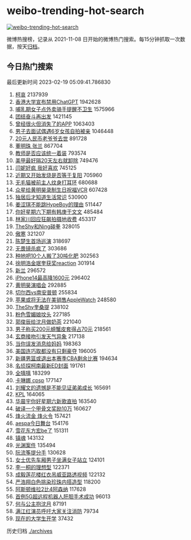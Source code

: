 # weibo-trending-hot-search

[![weibo-trending-hot-search](https://github.com/ameizi/weibo-trending-hot-search/actions/workflows/ci.yml/badge.svg)](https://github.com/ameizi/weibo-trending-hot-search/actions/workflows/ci.yml)

微博热搜榜，记录从 2021-11-08 日开始的微博热门搜索。每15分钟抓取一次数据，按天[归档](./archives)。

## 今日热门搜索

<!-- BEGIN --> 
最后更新时间 2023-02-19 05:09:41.786830 
1. [柯哀](https://s.weibo.com/weibo?q=%E6%9F%AF%E5%93%80&t=31&band_rank=1&Refer=top) 2137939
1. [香港大学宣布禁用ChatGPT](https://s.weibo.com/weibo?q=%23%E9%A6%99%E6%B8%AF%E5%A4%A7%E5%AD%A6%E5%AE%A3%E5%B8%83%E7%A6%81%E7%94%A8ChatGPT%23&t=31&band_rank=50&Refer=top) 1942628
1. [哺乳期女子点外卖骑手提醒不卫生](https://s.weibo.com/weibo?q=%23%E5%93%BA%E4%B9%B3%E6%9C%9F%E5%A5%B3%E5%AD%90%E7%82%B9%E5%A4%96%E5%8D%96%E9%AA%91%E6%89%8B%E6%8F%90%E9%86%92%E4%B8%8D%E5%8D%AB%E7%94%9F%23&t=31&band_rank=2&Refer=top) 1575966
1. [团结奋斗再出发](https://s.weibo.com/weibo?q=%23%E5%9B%A2%E7%BB%93%E5%A5%8B%E6%96%97%E5%86%8D%E5%87%BA%E5%8F%91%23&t=31&band_rank=3&Refer=top) 1421145
1. [曾经很火但消失了的APP](https://s.weibo.com/weibo?q=%23%E6%9B%BE%E7%BB%8F%E5%BE%88%E7%81%AB%E4%BD%86%E6%B6%88%E5%A4%B1%E4%BA%86%E7%9A%84APP%23&t=31&band_rank=4&Refer=top) 1063403
1. [男子去面试偶遇6岁女孩自拍被亲](https://s.weibo.com/weibo?q=%23%E7%94%B7%E5%AD%90%E5%8E%BB%E9%9D%A2%E8%AF%95%E5%81%B6%E9%81%876%E5%B2%81%E5%A5%B3%E5%AD%A9%E8%87%AA%E6%8B%8D%E8%A2%AB%E4%BA%B2%23&t=31&band_rank=5&Refer=top) 1046448
1. [20元人民币老爷爷去世](https://s.weibo.com/weibo?q=%2320%E5%85%83%E4%BA%BA%E6%B0%91%E5%B8%81%E8%80%81%E7%88%B7%E7%88%B7%E5%8E%BB%E4%B8%96%23&t=31&band_rank=6&Refer=top) 891728
1. [董明珠 张兰](https://s.weibo.com/weibo?q=%E8%91%A3%E6%98%8E%E7%8F%A0%20%E5%BC%A0%E5%85%B0&t=31&band_rank=7&Refer=top) 867704
1. [教师是否应该统一着装](https://s.weibo.com/weibo?q=%23%E6%95%99%E5%B8%88%E6%98%AF%E5%90%A6%E5%BA%94%E8%AF%A5%E7%BB%9F%E4%B8%80%E7%9D%80%E8%A3%85%23&t=31&band_rank=8&Refer=top) 793574
1. [美甲最好隔20天左右就卸除](https://s.weibo.com/weibo?q=%23%E7%BE%8E%E7%94%B2%E6%9C%80%E5%A5%BD%E9%9A%9420%E5%A4%A9%E5%B7%A6%E5%8F%B3%E5%B0%B1%E5%8D%B8%E9%99%A4%23&t=31&band_rank=27&Refer=top) 749476
1. [闫妮好疯 我好喜欢](https://s.weibo.com/weibo?q=%E9%97%AB%E5%A6%AE%E5%A5%BD%E7%96%AF%20%E6%88%91%E5%A5%BD%E5%96%9C%E6%AC%A2&t=31&band_rank=9&Refer=top) 745125
1. [近期又开始发烧是否等于复阳](https://s.weibo.com/weibo?q=%23%E8%BF%91%E6%9C%9F%E5%8F%88%E5%BC%80%E5%A7%8B%E5%8F%91%E7%83%A7%E6%98%AF%E5%90%A6%E7%AD%89%E4%BA%8E%E5%A4%8D%E9%98%B3%23&t=31&band_rank=10&Refer=top) 705960
1. [无毛猫被前主人纹身打耳环](https://s.weibo.com/weibo?q=%23%E6%97%A0%E6%AF%9B%E7%8C%AB%E8%A2%AB%E5%89%8D%E4%B8%BB%E4%BA%BA%E7%BA%B9%E8%BA%AB%E6%89%93%E8%80%B3%E7%8E%AF%23&t=31&band_rank=11&Refer=top) 680688
1. [众星给黄明昊录制生日祝福VCR](https://s.weibo.com/weibo?q=%23%E4%BC%97%E6%98%9F%E7%BB%99%E9%BB%84%E6%98%8E%E6%98%8A%E5%BD%95%E5%88%B6%E7%94%9F%E6%97%A5%E7%A5%9D%E7%A6%8FVCR%23&t=31&band_rank=12&Refer=top) 607428
1. [独居后才知道生活常识](https://s.weibo.com/weibo?q=%23%E7%8B%AC%E5%B1%85%E5%90%8E%E6%89%8D%E7%9F%A5%E9%81%93%E7%94%9F%E6%B4%BB%E5%B8%B8%E8%AF%86%23&t=31&band_rank=43&Refer=top) 530900
1. [姜涩琪不能跳HypeBoy的理由](https://s.weibo.com/weibo?q=%23%E5%A7%9C%E6%B6%A9%E7%90%AA%E4%B8%8D%E8%83%BD%E8%B7%B3HypeBoy%E7%9A%84%E7%90%86%E7%94%B1%23&t=31&band_rank=13&Refer=top) 511447
1. [你好星期六下期有韩庚于文文](https://s.weibo.com/weibo?q=%23%E4%BD%A0%E5%A5%BD%E6%98%9F%E6%9C%9F%E5%85%AD%E4%B8%8B%E6%9C%9F%E6%9C%89%E9%9F%A9%E5%BA%9A%E4%BA%8E%E6%96%87%E6%96%87%23&t=31&band_rank=19&Refer=top) 485484
1. [林家川回应狂飙拍摄地收费](https://s.weibo.com/weibo?q=%23%E6%9E%97%E5%AE%B6%E5%B7%9D%E5%9B%9E%E5%BA%94%E7%8B%82%E9%A3%99%E6%8B%8D%E6%91%84%E5%9C%B0%E6%94%B6%E8%B4%B9%23&t=31&band_rank=14&Refer=top) 453317
1. [TheShy和Ning碰拳](https://s.weibo.com/weibo?q=%23TheShy%E5%92%8CNing%E7%A2%B0%E6%8B%B3%23&t=31&band_rank=26&Refer=top) 328015
1. [傲寒](https://s.weibo.com/weibo?q=%E5%82%B2%E5%AF%92&t=31&band_rank=15&Refer=top) 321207
1. [陈楚生首场巡演](https://s.weibo.com/weibo?q=%E9%99%88%E6%A5%9A%E7%94%9F%E9%A6%96%E5%9C%BA%E5%B7%A1%E6%BC%94&t=31&band_rank=16&Refer=top) 318697
1. [无畏镜杀疯了](https://s.weibo.com/weibo?q=%23%E6%97%A0%E7%95%8F%E9%95%9C%E6%9D%80%E7%96%AF%E4%BA%86%23&t=31&band_rank=17&Refer=top) 303686
1. [种地吧10个人搬了30吨化肥](https://s.weibo.com/weibo?q=%23%E7%A7%8D%E5%9C%B0%E5%90%A710%E4%B8%AA%E4%BA%BA%E6%90%AC%E4%BA%8630%E5%90%A8%E5%8C%96%E8%82%A5%23&t=31&band_rank=18&Refer=top) 302563
1. [徐明浩金珉奎获奖reaction](https://s.weibo.com/weibo?q=%23%E5%BE%90%E6%98%8E%E6%B5%A9%E9%87%91%E7%8F%89%E5%A5%8E%E8%8E%B7%E5%A5%96reaction%23&t=31&band_rank=19&Refer=top) 301914
1. [新兰](https://s.weibo.com/weibo?q=%E6%96%B0%E5%85%B0&t=31&band_rank=20&Refer=top) 296572
1. [iPhone14最高降1600元](https://s.weibo.com/weibo?q=%23iPhone14%E6%9C%80%E9%AB%98%E9%99%8D1600%E5%85%83%23&t=31&band_rank=21&Refer=top) 296402
1. [黄明昊演唱会](https://s.weibo.com/weibo?q=%E9%BB%84%E6%98%8E%E6%98%8A%E6%BC%94%E5%94%B1%E4%BC%9A&t=31&band_rank=22&Refer=top) 292885
1. [切尔西vs南安普顿](https://s.weibo.com/weibo?q=%23%E5%88%87%E5%B0%94%E8%A5%BFvs%E5%8D%97%E5%AE%89%E6%99%AE%E9%A1%BF%23&t=31&band_rank=41&Refer=top) 255834
1. [苹果或将无法在美销售AppleWatch](https://s.weibo.com/weibo?q=%23%E8%8B%B9%E6%9E%9C%E6%88%96%E5%B0%86%E6%97%A0%E6%B3%95%E5%9C%A8%E7%BE%8E%E9%94%80%E5%94%AEAppleWatch%23&t=31&band_rank=23&Refer=top) 248580
1. [TheShy奎桑提](https://s.weibo.com/weibo?q=%23TheShy%E5%A5%8E%E6%A1%91%E6%8F%90%23&t=31&band_rank=24&Refer=top) 238102
1. [粉色雪媚娘坟头](https://s.weibo.com/weibo?q=%23%E7%B2%89%E8%89%B2%E9%9B%AA%E5%AA%9A%E5%A8%98%E5%9D%9F%E5%A4%B4%23&t=31&band_rank=25&Refer=top) 227185
1. [郭俊辰给沈月做奶茶](https://s.weibo.com/weibo?q=%23%E9%83%AD%E4%BF%8A%E8%BE%B0%E7%BB%99%E6%B2%88%E6%9C%88%E5%81%9A%E5%A5%B6%E8%8C%B6%23&t=31&band_rank=27&Refer=top) 221040
1. [男子称买200元螃蟹皮套得占70元](https://s.weibo.com/weibo?q=%23%E7%94%B7%E5%AD%90%E7%A7%B0%E4%B9%B0200%E5%85%83%E8%9E%83%E8%9F%B9%E7%9A%AE%E5%A5%97%E5%BE%97%E5%8D%A070%E5%85%83%23&t=31&band_rank=31&Refer=top) 218561
1. [玄商接吻引发天气异象](https://s.weibo.com/weibo?q=%23%E7%8E%84%E5%95%86%E6%8E%A5%E5%90%BB%E5%BC%95%E5%8F%91%E5%A4%A9%E6%B0%94%E5%BC%82%E8%B1%A1%23&t=31&band_rank=28&Refer=top) 217138
1. [当你误发消息给妈妈](https://s.weibo.com/weibo?q=%23%E5%BD%93%E4%BD%A0%E8%AF%AF%E5%8F%91%E6%B6%88%E6%81%AF%E7%BB%99%E5%A6%88%E5%A6%88%23&t=31&band_rank=29&Refer=top) 198363
1. [美国连巧取都没有只剩豪夺](https://s.weibo.com/weibo?q=%23%E7%BE%8E%E5%9B%BD%E8%BF%9E%E5%B7%A7%E5%8F%96%E9%83%BD%E6%B2%A1%E6%9C%89%E5%8F%AA%E5%89%A9%E8%B1%AA%E5%A4%BA%23&t=31&band_rank=30&Refer=top) 196005
1. [新疆男篮或退出本赛季CBA剩余比赛](https://s.weibo.com/weibo?q=%23%E6%96%B0%E7%96%86%E7%94%B7%E7%AF%AE%E6%88%96%E9%80%80%E5%87%BA%E6%9C%AC%E8%B5%9B%E5%AD%A3CBA%E5%89%A9%E4%BD%99%E6%AF%94%E8%B5%9B%23&t=31&band_rank=31&Refer=top) 194634
1. [名侦探柯南最新ED封面](https://s.weibo.com/weibo?q=%23%E5%90%8D%E4%BE%A6%E6%8E%A2%E6%9F%AF%E5%8D%97%E6%9C%80%E6%96%B0ED%E5%B0%81%E9%9D%A2%23&t=31&band_rank=32&Refer=top) 191761
1. [全嘻嘻](https://s.weibo.com/weibo?q=%E5%85%A8%E5%98%BB%E5%98%BB&t=31&band_rank=33&Refer=top) 183299
1. [卡琳娜 cpsp](https://s.weibo.com/weibo?q=%E5%8D%A1%E7%90%B3%E5%A8%9C%20cpsp&t=31&band_rank=34&Refer=top) 177147
1. [刘耀文的遗憾是不能见证弟弟成长](https://s.weibo.com/weibo?q=%23%E5%88%98%E8%80%80%E6%96%87%E7%9A%84%E9%81%97%E6%86%BE%E6%98%AF%E4%B8%8D%E8%83%BD%E8%A7%81%E8%AF%81%E5%BC%9F%E5%BC%9F%E6%88%90%E9%95%BF%23&t=31&band_rank=35&Refer=top) 165691
1. [KPL](https://s.weibo.com/weibo?q=KPL&t=31&band_rank=36&Refer=top) 164065
1. [华晨宇你好星期六新歌直拍](https://s.weibo.com/weibo?q=%23%E5%8D%8E%E6%99%A8%E5%AE%87%E4%BD%A0%E5%A5%BD%E6%98%9F%E6%9C%9F%E5%85%AD%E6%96%B0%E6%AD%8C%E7%9B%B4%E6%8B%8D%23&t=31&band_rank=25&Refer=top) 163540
1. [破译一个甲骨文奖励10万](https://s.weibo.com/weibo?q=%23%E7%A0%B4%E8%AF%91%E4%B8%80%E4%B8%AA%E7%94%B2%E9%AA%A8%E6%96%87%E5%A5%96%E5%8A%B110%E4%B8%87%23&t=31&band_rank=37&Refer=top) 160627
1. [烽火流金 烽火令](https://s.weibo.com/weibo?q=%E7%83%BD%E7%81%AB%E6%B5%81%E9%87%91%20%E7%83%BD%E7%81%AB%E4%BB%A4&t=31&band_rank=38&Refer=top) 157421
1. [aespa今日舞台](https://s.weibo.com/weibo?q=%23aespa%E4%BB%8A%E6%97%A5%E8%88%9E%E5%8F%B0%23&t=31&band_rank=39&Refer=top) 154176
1. [雪花东方宏be了](https://s.weibo.com/weibo?q=%23%E9%9B%AA%E8%8A%B1%E4%B8%9C%E6%96%B9%E5%AE%8Fbe%E4%BA%86%23&t=31&band_rank=40&Refer=top) 151311
1. [镇魂](https://s.weibo.com/weibo?q=%E9%95%87%E9%AD%82&t=31&band_rank=42&Refer=top) 143132
1. [光渊案件](https://s.weibo.com/weibo?q=%23%E5%85%89%E6%B8%8A%E6%A1%88%E4%BB%B6%23&t=31&band_rank=44&Refer=top) 135494
1. [阮流筝提分手](https://s.weibo.com/weibo?q=%23%E9%98%AE%E6%B5%81%E7%AD%9D%E6%8F%90%E5%88%86%E6%89%8B%23&t=31&band_rank=45&Refer=top) 130628
1. [女士优先车厢男子坐满女子站立](https://s.weibo.com/weibo?q=%23%E5%A5%B3%E5%A3%AB%E4%BC%98%E5%85%88%E8%BD%A6%E5%8E%A2%E7%94%B7%E5%AD%90%E5%9D%90%E6%BB%A1%E5%A5%B3%E5%AD%90%E7%AB%99%E7%AB%8B%23&t=31&band_rank=46&Refer=top) 124101
1. [李一桐的理想型](https://s.weibo.com/weibo?q=%23%E6%9D%8E%E4%B8%80%E6%A1%90%E7%9A%84%E7%90%86%E6%83%B3%E5%9E%8B%23&t=31&band_rank=47&Refer=top) 122371
1. [成毅莲花楼红衣吊威亚路透视频](https://s.weibo.com/weibo?q=%23%E6%88%90%E6%AF%85%E8%8E%B2%E8%8A%B1%E6%A5%BC%E7%BA%A2%E8%A1%A3%E5%90%8A%E5%A8%81%E4%BA%9A%E8%B7%AF%E9%80%8F%E8%A7%86%E9%A2%91%23&t=31&band_rank=38&Refer=top) 122132
1. [严浩翔白色挑染珍珠内搭造型](https://s.weibo.com/weibo?q=%23%E4%B8%A5%E6%B5%A9%E7%BF%94%E7%99%BD%E8%89%B2%E6%8C%91%E6%9F%93%E7%8F%8D%E7%8F%A0%E5%86%85%E6%90%AD%E9%80%A0%E5%9E%8B%23&t=31&band_rank=48&Refer=top) 118200
1. [阿斯顿维拉2比4阿森纳](https://s.weibo.com/weibo?q=%23%E9%98%BF%E6%96%AF%E9%A1%BF%E7%BB%B4%E6%8B%892%E6%AF%944%E9%98%BF%E6%A3%AE%E7%BA%B3%23&t=31&band_rank=49&Refer=top) 117628
1. [首例5G超远程机器人肝胆手术成功](https://s.weibo.com/weibo?q=%23%E9%A6%96%E4%BE%8B5G%E8%B6%85%E8%BF%9C%E7%A8%8B%E6%9C%BA%E5%99%A8%E4%BA%BA%E8%82%9D%E8%83%86%E6%89%8B%E6%9C%AF%E6%88%90%E5%8A%9F%23&t=31&band_rank=50&Refer=top) 96013
1. [何与公主抱沈月](https://s.weibo.com/weibo?q=%23%E4%BD%95%E4%B8%8E%E5%85%AC%E4%B8%BB%E6%8A%B1%E6%B2%88%E6%9C%88%23&t=31&band_rank=36&Refer=top) 87191
1. [满江红演员呼吁大家关注消防](https://s.weibo.com/weibo?q=%23%E6%BB%A1%E6%B1%9F%E7%BA%A2%E6%BC%94%E5%91%98%E5%91%BC%E5%90%81%E5%A4%A7%E5%AE%B6%E5%85%B3%E6%B3%A8%E6%B6%88%E9%98%B2%23&t=31&band_rank=32&Refer=top) 79734
1. [现在的大学生开学](https://s.weibo.com/weibo?q=%23%E7%8E%B0%E5%9C%A8%E7%9A%84%E5%A4%A7%E5%AD%A6%E7%94%9F%E5%BC%80%E5%AD%A6%23&t=31&band_rank=34&Refer=top) 37432
<!-- END -->

历史归档 [./archives](./archives)

